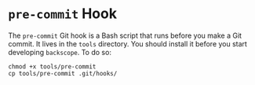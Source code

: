 # `pre-commit` Hook

The `pre-commit` Git hook is a Bash script that runs before you make
a Git commit. It lives in the `tools` directory. You should install
it before you start developing `backscope`. To do so:

```
chmod +x tools/pre-commit
cp tools/pre-commit .git/hooks/
```